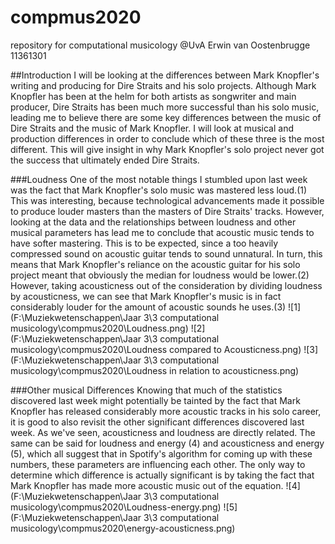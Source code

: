 # compmus2020
repository for computational musicology @UvA
Erwin van Oostenbrugge
11361301

##Introduction 
I will be looking at the differences between Mark Knopfler's writing and producing for Dire Straits and his solo projects. Although Mark Knopfler has been at the helm for both artists as songwriter and main producer, Dire Straits has been much more successful than his solo music, leading me to believe there are some key differences between the music of Dire Straits and the music of Mark Knopfler. I will look at musical and production differences in order to conclude which of these three is the most different. This will give insight in why Mark Knopfler's solo project never got the success that ultimately ended Dire Straits.

###Loudness
One of the most notable things I stumbled upon last week was the fact that Mark Knopfler's solo music was mastered less loud.(1) This was interesting, because technological advancements made it possible to produce louder masters than the masters of Dire Straits' tracks. However, looking at the data and the relationships between loudness and other musical parameters has lead me to conclude that acoustic music tends to have softer mastering. This is to be expected, since a too heavily compressed sound on acoustic guitar tends to sound unnatural. In turn, this means that Mark Knopfler's reliance on the acoustic guitar for his solo project meant that obviously the median for loudness would be lower.(2) However, taking acousticness out of the consideration by dividing loudness by acousticness, we can see that Mark Knopfler's music is in fact considerably louder for the amount of acoustic sounds he uses.(3)
![1](F:\Muziekwetenschappen\Jaar 3\3 computational musicology\compmus2020\Loudness.png)
![2](F:\Muziekwetenschappen\Jaar 3\3 computational musicology\compmus2020\Loudness compared to Acousticness.png)
![3](F:\Muziekwetenschappen\Jaar 3\3 computational musicology\compmus2020\Loudness in relation to acousticness.png)

###Other musical Differences
Knowing that much of the statistics discovered last week might potentially be tainted by the fact that Mark Knopfler has released considerably more acoustic tracks in his solo career, it is good to also revisit the other significant differences discovered last week. As we've seen, acousticness and loudness are directly related. The same can be said for loudness and energy (4) and acousticness and energy (5), which all suggest that in Spotify's algorithm for coming up with these numbers, these parameters are influencing each other. The only way to determine which difference is actually significant is by taking the fact that Mark Knopfler has made more acoustic music out of the equation.
![4](F:\Muziekwetenschappen\Jaar 3\3 computational musicology\compmus2020\Loudness-energy.png)
![5](F:\Muziekwetenschappen\Jaar 3\3 computational musicology\compmus2020\energy-acousticness.png)

